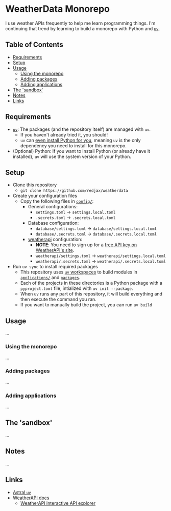 # WeatherData Monorepo <!-- omit in toc -->

I use weather APIs frequently to help me learn programming things. I'm continuing that trend by learning to build a monorepo with Python and [`uv`](https://docs.astral.sh/uv).

## Table of Contents <!-- omit in toc -->

- [Requirements](#requirements)
- [Setup](#setup)
- [Usage](#usage)
  - [Using the monorepo](#using-the-monorepo)
  - [Adding packages](#adding-packages)
  - [Adding applications](#adding-applications)
- [The 'sandbox'](#the-sandbox)
- [Notes](#notes)
- [Links](#links)

## Requirements

- [`uv`](https://docs.astral.sh/uv): The packages (and the repository itself) are managed with `uv`.
  - If you haven't already tried it, you should!
  - `uv` can [even install Python for you](), meaning `uv` is the only dependency you need to install for this monorepo.
- (Optional) Python: If you want to install Python (or already have it installed), `uv` will use the system version of your Python.

## Setup

- Clone this repository
  - `git clone https://github.com/redjax/weatherdata`
- Create your configuration files
  - Copy the following files in [`config/`](./config):
    - General configurations:
      - `settings.toml` -> `settings.local.toml`
      - `.secrets.toml` -> `.secrets.local.toml`
    - Database configuration:
      - `database/settings.toml` -> `database/settings.local.toml`
      - `database/.secrets.toml` -> `database/.secrets.local.toml`
    - [weatherapi](https://www.weatherapi.com/) configuration:
      - **NOTE**: You need to sign up for a [free API key on WeatherAPI's site](https://www.weatherapi.com/signup.aspx).
      - `weatherapi/settings.toml` -> `weatherapi/settings.local.toml`
      - `weatherapi/.secrets.toml` -> `weatherapi/.secrets.local.toml`
- Run `uv sync` to install required packages
  - This repository uses [`uv` workspaces](https://docs.astral.sh/uv/concepts/projects/workspaces/) to build modules in [`applications/`](./applications) and [`packages`](./packages).
  - Each of the projects in these directories is a Python package with a `pyproject.toml` file, intialized with `uv init --package`.
  - When `uv` runs any part of this repository, it will build everything and then execute the command you ran.
  - If you want to manually build the project, you can run `uv build`

## Usage

...

### Using the monorepo

...

### Adding packages

...

### Adding applications

...

## The 'sandbox'

...

## Notes

...

## Links

- [Astral `uv`](https://docs.astral.sh/uv)
- [WeatherAPI docs](https://www.weatherapi.com/docs/)
  - [WeatherAPI interactive API explorer](https://www.weatherapi.com/api-explorer.aspx)
